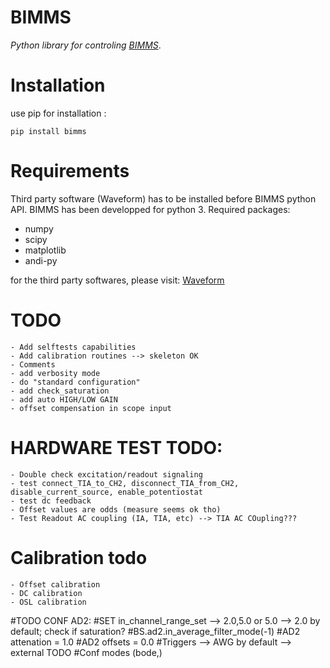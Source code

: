 # BIMMS
*Python library for controling [BIMMS](https://www.hardware-x.com/article/S2468-0672(22)00132-8/fulltext)*.


# Installation

use pip for installation : 
```
pip install bimms
```

# Requirements

Third party software (Waveform) has to be installed before BIMMS python API. 
BIMMS has been developped for python 3.
Required packages:
- numpy
- scipy
- matplotlib
- andi-py


for the third party softwares, please visit:
[Waveform](https://digilent.com/shop/software/digilent-waveforms/)

# TODO
    - Add selftests capabilities 
    - Add calibration routines --> skeleton OK 
    - Comments
    - add verbosity mode
    - do "standard configuration" 
    - add check_saturation 
    - add auto HIGH/LOW GAIN 
    - offset compensation in scope input

# HARDWARE TEST TODO:
    - Double check excitation/readout signaling 
    - test connect_TIA_to_CH2, disconnect_TIA_from_CH2, disable_current_source, enable_potentiostat
    - test dc feedback
    - Offset values are odds (measure seems ok tho)
    - Test Readout AC coupling (IA, TIA, etc) --> TIA AC COupling???

# Calibration todo
    - Offset calibration
    - DC calibration
    - OSL calibration


#TODO CONF AD2:
#SET in_channel_range_set --> 2.0,5.0 or 5.0 --> 2.0 by default; check if saturation?
#BS.ad2.in_average_filter_mode(-1)
#AD2 attenation = 1.0
#AD2 offsets = 0.0 
#Triggers --> AWG by default --> external TODO
#Conf modes (bode,)